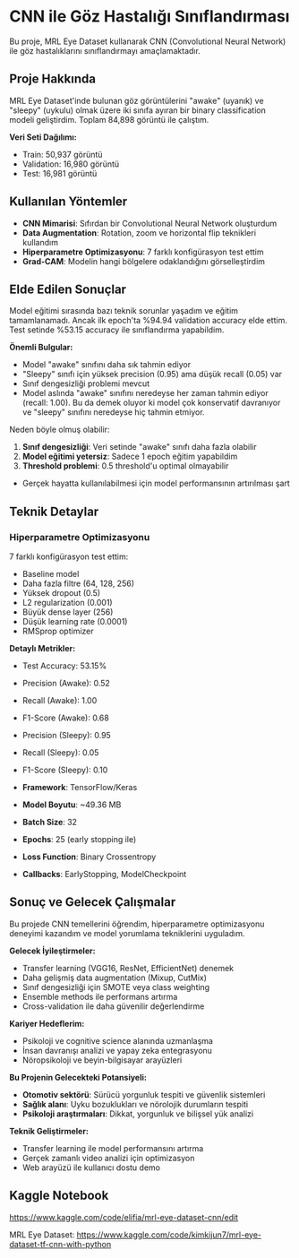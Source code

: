 # CNN ile Göz Hastalığı Sınıflandırması


Bu proje, MRL Eye Dataset kullanarak CNN (Convolutional Neural Network) ile göz hastalıklarını sınıflandırmayı amaçlamaktadır. 

## Proje Hakkında

MRL Eye Dataset'inde bulunan göz görüntülerini "awake" (uyanık) ve "sleepy" (uykulu) olmak üzere iki sınıfa ayıran bir binary classification modeli geliştirdim. Toplam 84,898 görüntü ile çalıştım.

**Veri Seti Dağılımı:**
- Train: 50,937 görüntü
- Validation: 16,980 görüntü  
- Test: 16,981 görüntü


## Kullanılan Yöntemler
- **CNN Mimarisi**: Sıfırdan bir Convolutional Neural Network oluşturdum
- **Data Augmentation**: Rotation, zoom ve horizontal flip teknikleri kullandım
- **Hiperparametre Optimizasyonu**: 7 farklı konfigürasyon test ettim
- **Grad-CAM**: Modelin hangi bölgelere odaklandığını görselleştirdim


## Elde Edilen Sonuçlar

Model eğitimi sırasında bazı teknik sorunlar yaşadım ve eğitim tamamlanamadı. Ancak ilk epoch'ta %94.94 validation accuracy elde ettim. Test setinde %53.15 accuracy ile sınıflandırma yapabildim.

**Önemli Bulgular:**
- Model "awake" sınıfını daha sık tahmin ediyor
- "Sleepy" sınıfı için yüksek precision (0.95) ama düşük recall (0.05) var
- Sınıf dengesizliği problemi mevcut
- Model aslında "awake" sınıfını neredeyse her zaman tahmin ediyor (recall: 1.00). Bu da demek oluyor ki model çok konservatif davranıyor ve "sleepy" sınıfını neredeyse hiç tahmin etmiyor.

Neden böyle olmuş olabilir:
1. **Sınıf dengesizliği**: Veri setinde "awake" sınıfı daha fazla olabilir
2. **Model eğitimi yetersiz**: Sadece 1 epoch eğitim yapabildim
3. **Threshold problemi**: 0.5 threshold'u optimal olmayabilir


- Gerçek hayatta kullanılabilmesi için model performansının artırılması şart

## Teknik Detaylar
   
### Hiperparametre Optimizasyonu
7 farklı konfigürasyon test ettim:
- Baseline model
- Daha fazla filtre (64, 128, 256)
- Yüksek dropout (0.5)
- L2 regularization (0.001)
- Büyük dense layer (256)
- Düşük learning rate (0.0001)
- RMSprop optimizer


**Detaylı Metrikler:**
- Test Accuracy: 53.15%
- Precision (Awake): 0.52
- Recall (Awake): 1.00
- F1-Score (Awake): 0.68
- Precision (Sleepy): 0.95
- Recall (Sleepy): 0.05
- F1-Score (Sleepy): 0.10


- **Framework**: TensorFlow/Keras
- **Model Boyutu**: ~49.36 MB
- **Batch Size**: 32
- **Epochs**: 25 (early stopping ile)
- **Loss Function**: Binary Crossentropy
- **Callbacks**: EarlyStopping, ModelCheckpoint


## Sonuç ve Gelecek Çalışmalar

Bu projede CNN temellerini öğrendim, hiperparametre optimizasyonu deneyimi kazandım ve model yorumlama tekniklerini uyguladım. 

**Gelecek İyileştirmeler:**
- Transfer learning (VGG16, ResNet, EfficientNet) denemek
- Daha gelişmiş data augmentation (Mixup, CutMix)
- Sınıf dengesizliği için SMOTE veya class weighting
- Ensemble methods ile performans artırma
- Cross-validation ile daha güvenilir değerlendirme

**Kariyer Hedeflerim:**
- Psikoloji ve cognitive science alanında uzmanlaşma
- İnsan davranışı analizi ve yapay zeka entegrasyonu
- Nöropsikoloji ve beyin-bilgisayar arayüzleri

**Bu Projenin Gelecekteki Potansiyeli:**
- **Otomotiv sektörü**: Sürücü yorgunluk tespiti ve güvenlik sistemleri
- **Sağlık alanı**: Uyku bozuklukları ve nörolojik durumların tespiti
- **Psikoloji araştırmaları**: Dikkat, yorgunluk ve bilişsel yük analizi

  
**Teknik Geliştirmeler:**
- Transfer learning ile model performansını artırma
- Gerçek zamanlı video analizi için optimizasyon
- Web arayüzü ile kullanıcı dostu demo

## Kaggle Notebook
https://www.kaggle.com/code/elifia/mrl-eye-dataset-cnn/edit

MRL Eye Dataset: https://www.kaggle.com/code/kimkijun7/mrl-eye-dataset-tf-cnn-with-python

